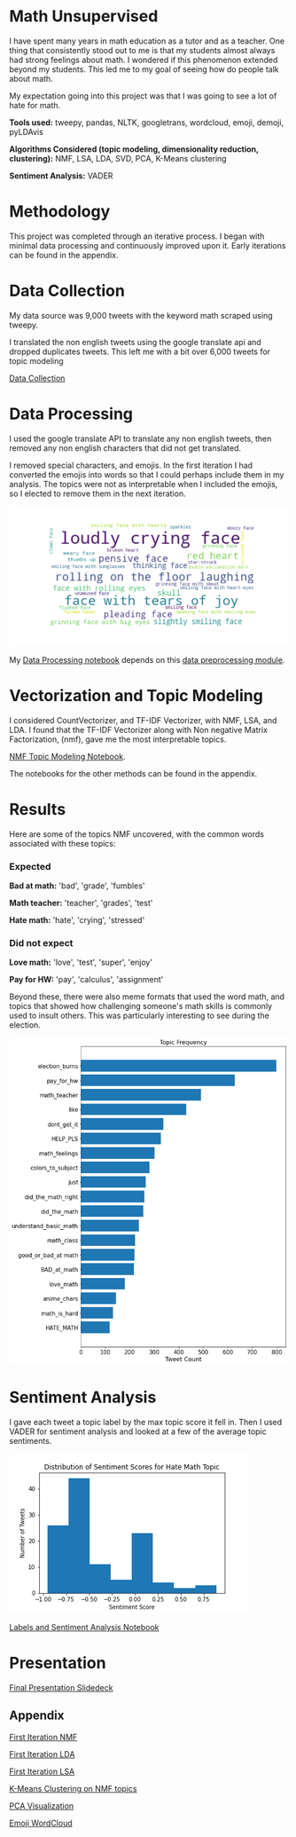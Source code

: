 # Math Unsupervised

I have spent many years in math education as a tutor and as a teacher. One thing that consistently stood out to me is that my students almost always had strong feelings about math. I wondered if this phenomenon extended beyond my students. This led me to my goal of seeing how do people talk about math.

My expectation going into this project was that I was going to see a lot of hate for math.


**Tools used:** tweepy, pandas, NLTK, googletrans, wordcloud, emoji, demoji, pyLDAvis

**Algorithms Considered (topic modeling, dimensionality reduction, clustering):**  NMF, LSA, LDA, SVD, PCA, K-Means clustering

**Sentiment Analysis:** VADER



# Methodology
This project was completed through an iterative process. I began with minimal data processing and continuously improved upon it. Early iterations can be found in the appendix.


# Data Collection

My data source was 9,000 tweets with the keyword math scraped using tweepy.

I translated the non english tweets using the google translate api and dropped duplicates tweets. This left me with a bit over 6,000 tweets for topic modeling


[Data Collection](https://github.com/Neda-Sal/Twitter_on_Math/blob/main/data_collection_twitter.ipynb)


# Data Processing

I used the google translate API to translate any non english tweets, then removed any non english characters that did not get translated.

I removed special characters, and emojis. In the first iteration I had converted the emojis into words so that I could perhaps include them in my analysis. The topics were not as interpretable when I included the emojis, so I elected to remove them in the next iteration.

![Emoji Wordcloud](emoji_cloud.png)


My [Data Processing notebook](https://github.com/Neda-Sal/Twitter_on_Math/blob/main/data_proc2.ipynb) depends on this [data preprocessing module](https://github.com/Neda-Sal/Twitter_on_Math/blob/main/preprocess.py).


# Vectorization and Topic Modeling

I considered CountVectorizer, and  TF-IDF Vectorizer, with NMF, LSA, and LDA. I found that the TF-IDF Vectorizer along with Non negative Matrix Factorization, (nmf), gave me the most interpretable topics. 

[NMF Topic Modeling Notebook](https://github.com/Neda-Sal/Twitter_on_Math/blob/main/Second_iteration.ipynb). 

The notebooks for the other methods can be found in the appendix.


# Results

Here are some of the topics NMF uncovered, with the common words associated with these topics:


### Expected

**Bad at math:** 'bad', 'grade', 'fumbles'  

**Math teacher:** 'teacher', 'grades', 'test'  

**Hate math:** 'hate', 'crying', 'stressed'  


### Did not expect

**Love math:** 'love', 'test', 'super', 'enjoy'  

**Pay for HW:** 'pay', 'calculus', 'assignment'

Beyond these, there were also meme formats that used the word math, and topics that showed how challenging someone's math skills is commonly used to insult others. This was particularly interesting to see during the election.

![Topic Frequency](topic_frequency_bar_graph.png)


# Sentiment Analysis

I gave each tweet a topic label by the max topic score it fell in. Then I used VADER for sentiment analysis and looked at a few of the average topic sentiments. 

![Hate Math Sentiment](hate_math_dist_sentiment.png)

[Labels and Sentiment Analysis Notebook](https://github.com/Neda-Sal/Twitter_on_Math/blob/main/EDA_and_sentiment_analysis.ipynb)


# Presentation

[Final Presentation Slidedeck](https://github.com/Neda-Sal/Twitter_on_Math/blob/main/Math_unsupervised_presentation.pdf)

## Appendix

[First Iteration NMF](https://github.com/Neda-Sal/Twitter_on_Math/blob/main/First_iteration.ipynb)

[First Iteration LDA](https://github.com/Neda-Sal/Twitter_on_Math/blob/main/LDA_Topic_Modeling.ipynb)

[First Iteration LSA](https://github.com/Neda-Sal/Twitter_on_Math/blob/main/try_LSA.ipynb)

[K-Means Clustering on NMF topics](https://github.com/Neda-Sal/Twitter_on_Math/blob/main/kmeans_clustering.ipynb)

[PCA Visualization](https://github.com/Neda-Sal/Twitter_on_Math/blob/main/PCA_vis.ipynb)

[Emoji WordCloud](https://github.com/Neda-Sal/Twitter_on_Math/blob/main/Emoji_EDA.ipynb)


